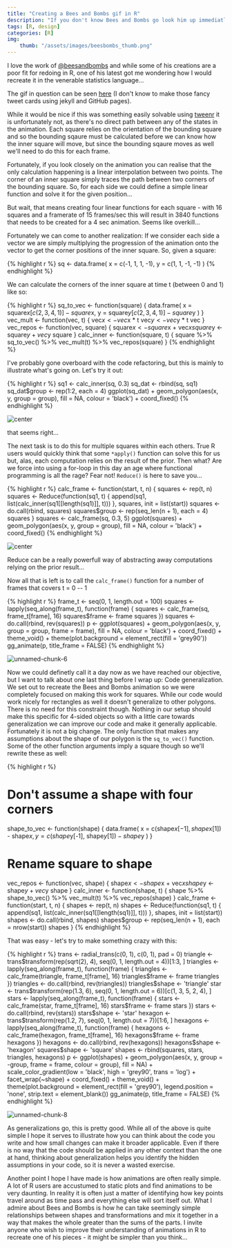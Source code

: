 ```yaml
---
title: "Creating a Bees and Bombs gif in R"
description: "If you don't know Bees and Bombs go look him up immediatly. In this post I'll recreate one of his recent masterpieces in R and hopefully talk a bit about problem decomposition in the process"
tags: [R, design]
categories: [R]
img:
    thumb: "/assets/images/beesbombs_thumb.png"
---
```




I love the work of [@beesandbombs](https://twitter.com/beesandbombs) and while
some of his creations are a poor fit for redoing in R, one of his latest got me
wondering how I would recreate it in the venerable statistics language...

The gif in question can be seen [here](https://twitter.com/beesandbombs/status/789139237627170816) 
(I don't know to make those fancy tweet cards using jekyll and GitHub pages).

While it would be nice if this was something easily solvable using 
[tweenr](https://github.com/thomasp85/tweenr) it is unfortunately not, as there's
no direct path between any of the states in the animation. Each square relies on
the orientation of the bounding square and so the bounding sqaure must be 
calculated before we can know how the inner square will move, but since the 
bounding sqaure moves as well we'll need to do this for each frame.

Fortunately, if you look closely on the animation you can realise that the only
calculation happening is a linear interpolation between two points. The corner
of an inner square simply traces the path between two corners of the bounding
square. So, for each side we could define a simple linear function and solve it
for the given position...

But wait, that means creating four linear functions for each square - with 16
squares and a framerate of 15 frames/sec this will result in 3840 functions that
needs to be created for a 4 sec animation. Seems like overkill...

Fortunately we can come to another realization: If we consider each side a 
vector we are simply multiplying the progression of the animation onto the 
vector to get the corner positions of the inner square. So, given a square:


{% highlight r %}
sq <- data.frame(
    x = c(-1, 1, 1, -1),
    y = c(1, 1, -1, -1)
)
{% endhighlight %}

We can calculate the corners of the inner square at time t (between 0 and 1) 
like so:


{% highlight r %}
sq_to_vec <- function(square) {
    data.frame(
        x = square$x[c(2,3,4,1)] - square$x,
        y = square$y[c(2,3,4,1)] - square$y
    )
}
vec_mult <- function(vec, t) {
    vec$x <- vec$x * t
    vec$y <- vec$y * t
    vec
}
vec_repos <- function(vec, square) {
    square$x <- square$x + vec$x
    square$y <- square$y + vec$y
    square
}
calc_inner <- function(square, t) {
    square %>% 
        sq_to_vec() %>% 
        vec_mult(t) %>% 
        vec_repos(square)
}
{% endhighlight %}

I've probably gone overboard with the code refactoring, but this is mainly to 
illustrate what's going on. Let's try it out:


{% highlight r %}
sq1 <- calc_inner(sq, 0.3)
sq_dat <- rbind(sq, sq1)
sq_dat$group <- rep(1:2, each = 4)
ggplot(sq_dat) + 
    geom_polygon(aes(x, y, group = group), fill = NA, colour = 'black') + 
    coord_fixed()
{% endhighlight %}

![center](/assets/images/2016-10-20-Bees-and-bombs-in-r/unnamed-chunk-4-1.png)

that seems right...

The next task is to do this for multiple squares within each others. True R 
users would quickly think that some `*apply()` function can solve this for us
but, alas, each computation relies on the result of the prior. Then what? Are we
force into using a for-loop in this day an age where functional programming is
all the rage? Fear not! `Reduce()` is here to save you...


{% highlight r %}
calc_frame <- function(start, t, n) {
    squares <- rep(t, n)
    squares <- Reduce(function(sq1, t) {
        append(sq1, list(calc_inner(sq1[[length(sq1)]], t)))
    }, squares, init = list(start))
    squares <- do.call(rbind, squares)
    squares$group <- rep(seq_len(n + 1), each = 4)
    squares
}
squares <- calc_frame(sq, 0.3, 5)
ggplot(squares) + 
    geom_polygon(aes(x, y, group = group), fill = NA, colour = 'black') + 
    coord_fixed()
{% endhighlight %}

![center](/assets/images/2016-10-20-Bees-and-bombs-in-r/unnamed-chunk-5-1.png)

Reduce can be a really powerfull way of abstracting away computations relying on
the prior result...

Now all that is left is to call the `calc_frame()` function for a number of 
frames that covers t = 0 -- 1


{% highlight r %}
frame_t <- seq(0, 1, length.out = 100)
squares <- lapply(seq_along(frame_t), function(frame) {
    squares <- calc_frame(sq, frame_t[frame], 16)
    squares$frame <- frame
    squares
})
squares <- do.call(rbind, rev(squares))
p <- ggplot(squares) + 
    geom_polygon(aes(x, y, group = group, frame = frame), fill = NA, colour = 'black') + 
    coord_fixed() + 
    theme_void() + 
    theme(plot.background = element_rect(fill = 'grey90'))
gg_animate(p, title_frame = FALSE)
{% endhighlight %}

![unnamed-chunk-6](/assets/images/2016-10-20-Bees-and-bombs-in-r/unnamed-chunk-6-.gif)

Now we could definetly call it a day now as we have reached our objective, but I
want to talk about one last thing before I wrap up: Code generalization. We set
out to recreate the Bees and Bombs animation so we were completely focused on
making this work for squares. While our code would work nicely for rectangles as
well it doesn't generalize to other polygons. There is no need for this 
constraint though. Nothing in our setup should make this specific for 4-sided
objects so with a little care towards generalization we can improve our code and
make it generally applicable. Fortunately it is not a big change. The only
function that makes any assumptions about the shape of our polygon is the 
`sq_to_vec()` function. Some of the other function arguments imply a square 
though so we'll rewrite these as well:


{% highlight r %}
# Don't assume a shape with four corners
shape_to_vec <- function(shape) {
    data.frame(
        x = c(shape$x[-1], shape$x[1]) - shape$x,
        y = c(shape$y[-1], shape$y[1]) - shape$y
    )
}
# Rename square to shape
vec_repos <- function(vec, shape) {
    shape$x <- shape$x + vec$x
    shape$y <- shape$y + vec$y
    shape
}
calc_inner <- function(shape, t) {
    shape %>% 
        shape_to_vec() %>% 
        vec_mult(t) %>% 
        vec_repos(shape)
}
calc_frame <- function(start, t, n) {
    shapes <- rep(t, n)
    shapes <- Reduce(function(sq1, t) {
        append(sq1, list(calc_inner(sq1[[length(sq1)]], t)))
    }, shapes, init = list(start))
    shapes <- do.call(rbind, shapes)
    shapes$group <- rep(seq_len(n + 1), each = nrow(start))
    shapes
}
{% endhighlight %}

That was easy - let's try to make something crazy with this:


{% highlight r %}
trans <- radial_trans(c(0, 1), c(0, 1), pad = 0)
triangle <- trans$transform(rep(sqrt(2), 4), seq(0, 1, length.out = 4))[1:3, ]
triangles <- lapply(seq_along(frame_t), function(frame) {
    triangles <- calc_frame(triangle, frame_t[frame], 16)
    triangles$frame <- frame
    triangles
})
triangles <- do.call(rbind, rev(triangles))
triangles$shape <- 'triangle'
star <- trans$transform(rep(1.3, 6), seq(0, 1, length.out = 6))[c(1, 3, 5, 2, 4), ]
stars <- lapply(seq_along(frame_t), function(frame) {
    stars <- calc_frame(star, frame_t[frame], 16)
    stars$frame <- frame
    stars
})
stars <- do.call(rbind, rev(stars))
stars$shape <- 'star'
hexagon <- trans$transform(rep(1.2, 7), seq(0, 1, length.out = 7))[1:6, ]
hexagons <- lapply(seq_along(frame_t), function(frame) {
    hexagons <- calc_frame(hexagon, frame_t[frame], 16)
    hexagons$frame <- frame
    hexagons
})
hexagons <- do.call(rbind, rev(hexagons))
hexagons$shape <- 'hexagon'
squares$shape <- 'square'
shapes <- rbind(squares, stars, triangles, hexagons)
p <- ggplot(shapes) + 
    geom_polygon(aes(x, y, group = -group, frame = frame, colour = group), 
                 fill = NA) + 
    scale_color_gradient(low = 'black', high = 'grey90', trans = 'log') + 
    facet_wrap(~shape) +
    coord_fixed() + 
    theme_void() + 
    theme(plot.background = element_rect(fill = 'grey90'),
          legend.position = 'none',
          strip.text = element_blank())
gg_animate(p, title_frame = FALSE)
{% endhighlight %}

![unnamed-chunk-8](/assets/images/2016-10-20-Bees-and-bombs-in-r/unnamed-chunk-8-.gif)

As generalizations go, this is pretty good. While all of the above is quite 
simple I hope it serves to illustrate how you can think about the code you write
and how small changes can make it broader applicable. Even if there is no way
that the code should be applied in any other context than the one at hand, 
thinking about generalization helps you identify the hidden assumptions in your
code, so it is never a wasted exercise.

Another point I hope I have made is how animations are often really simple. A 
lot of R users are accustumed to static plots and find animations to be very
daunting. In reality it is often just a matter of identifying how key points
travel around as time pass and everything else will sort itself out. What I
admire about Bees and Bombs is how he can take seemingly simple relationships
between shapes and transformations and mix it together in a way that makes the 
whole greater than the sums of the parts. I invite anyone who wish to improve 
their understanding of animations in R to recreate one of his pieces - it might
be simpler than you think...
